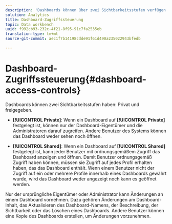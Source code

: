 ```yaml
---
description: 'Dashboards können über zwei Sichtbarkeitsstufen verfügen: "Privat"und "Freigegeben".'
solution: Analytics
title: Dashboard-Zugriffssteuerung
topic: Data workbench
uuid: f992cb93-232c-4f21-8f95-91c7fa2535eb
translation-type: tm+mt
source-git-commit: aec1f7b14198cdde91f61d490a235022943bfedb

---
```



# Dashboard-Zugriffssteuerung{#dashboard-access-controls}

Dashboards können zwei Sichtbarkeitsstufen haben: Privat und freigegeben.

* **[!UICONTROL Private]**: Wenn ein Dashboard auf **[!UICONTROL Private]** festgelegt ist, können nur der Dashboard-Eigentümer und die Administratoren darauf zugreifen. Andere Benutzer des Systems können das Dashboard weder sehen noch öffnen.

* **[!UICONTROL Shared]**: Wenn ein Dashboard auf **[!UICONTROL Shared]** festgelegt ist, kann jeder Benutzer mit ordnungsgemäßem Zugriff das Dashboard anzeigen und öffnen. Damit Benutzer ordnungsgemäß Zugriff haben können, müssen sie Zugriff auf jedes Profil erhalten haben, das das Dashboard enthält. Wenn einem Benutzer nicht der Zugriff auf ein oder mehrere Profile innerhalb eines Dashboards gewährt wurde, wird das Dashboard weder angezeigt noch kann es geöffnet werden.

Nur der ursprüngliche Eigentümer oder Administrator kann Änderungen an einem Dashboard vornehmen. Dazu gehören Änderungen am Dashboard-Inhalt, das Aktualisieren des Dashboard-Namens, der Beschreibung, der Sichtbarkeit oder das Löschen eines Dashboards. Andere Benutzer können eine Kopie des Dashboards erstellen, um Änderungen vorzunehmen.
